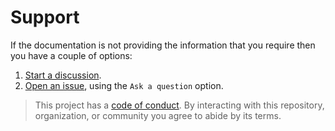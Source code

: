 # Support

If the documentation is not providing the information that you require then you have a couple of options:

1. [Start a discussion](https://github.com/WolfSoftware/our-projects/discussions).
1. [Open an issue](https://github.com/WolfSoftware/our-projects/issues), using the `Ask a question` option.

> This project has a [code of conduct](CODE_OF_CONDUCT.md). By interacting with this repository, organization, or community you agree to abide by its terms.
